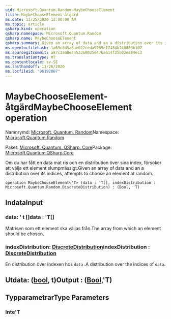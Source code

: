 ```yaml
---
uid: Microsoft.Quantum.Random.MaybeChooseElement
title: MaybeChooseElement-åtgärd
ms.date: 11/25/2020 12:00:00 AM
ms.topic: article
qsharp.kind: operation
qsharp.namespace: Microsoft.Quantum.Random
qsharp.name: MaybeChooseElement
qsharp.summary: Given an array of data and an a distribution over its indices, attempts to choose an element at random.
ms.openlocfilehash: 1a69c8d5a6ae022ceda9269e17434b740809b107
ms.sourcegitcommit: a87c1aa8e7453360025e47ba614f25b02ea84ec3
ms.translationtype: MT
ms.contentlocale: sv-SE
ms.lasthandoff: 11/26/2020
ms.locfileid: "96192867"
---
```

# <a name="maybechooseelement-operation"></a><span data-ttu-id="f3608-102">MaybeChooseElement-åtgärd</span><span class="sxs-lookup"><span data-stu-id="f3608-102">MaybeChooseElement operation</span></span>

<span data-ttu-id="f3608-103">Namnrymd: [Microsoft. Quantum. Random](xref:Microsoft.Quantum.Random)</span><span class="sxs-lookup"><span data-stu-id="f3608-103">Namespace: [Microsoft.Quantum.Random](xref:Microsoft.Quantum.Random)</span></span>

<span data-ttu-id="f3608-104">Paket: [Microsoft. Quantum. QSharp. Core](https://nuget.org/packages/Microsoft.Quantum.QSharp.Core)</span><span class="sxs-lookup"><span data-stu-id="f3608-104">Package: [Microsoft.Quantum.QSharp.Core](https://nuget.org/packages/Microsoft.Quantum.QSharp.Core)</span></span>


<span data-ttu-id="f3608-105">Om du har fått en data mat ris och en distribution över sina index, försöker att välja ett element slumpmässigt.</span><span class="sxs-lookup"><span data-stu-id="f3608-105">Given an array of data and an a distribution over its indices, attempts to choose an element at random.</span></span>

```qsharp
operation MaybeChooseElement<'T> (data : 'T[], indexDistribution : Microsoft.Quantum.Random.DiscreteDistribution) : (Bool, 'T)
```


## <a name="input"></a><span data-ttu-id="f3608-106">Indata</span><span class="sxs-lookup"><span data-stu-id="f3608-106">Input</span></span>

### <a name="data--t"></a><span data-ttu-id="f3608-107">data: ' t []</span><span class="sxs-lookup"><span data-stu-id="f3608-107">data : 'T[]</span></span>

<span data-ttu-id="f3608-108">Matrisen som ett element ska väljas från.</span><span class="sxs-lookup"><span data-stu-id="f3608-108">The array from which an element should be chosen.</span></span>


### <a name="indexdistribution--discretedistribution"></a><span data-ttu-id="f3608-109">indexDistribution: [DiscreteDistribution](xref:Microsoft.Quantum.Random.DiscreteDistribution)</span><span class="sxs-lookup"><span data-stu-id="f3608-109">indexDistribution : [DiscreteDistribution](xref:Microsoft.Quantum.Random.DiscreteDistribution)</span></span>

<span data-ttu-id="f3608-110">En distribution över indexen hos `data` .</span><span class="sxs-lookup"><span data-stu-id="f3608-110">A distribution over the indices of `data`.</span></span>



## <a name="output--boolt"></a><span data-ttu-id="f3608-111">Utdata: ([bool](xref:microsoft.quantum.lang-ref.bool), t)</span><span class="sxs-lookup"><span data-stu-id="f3608-111">Output : ([Bool](xref:microsoft.quantum.lang-ref.bool),'T)</span></span>



## <a name="type-parameters"></a><span data-ttu-id="f3608-112">Typparametrar</span><span class="sxs-lookup"><span data-stu-id="f3608-112">Type Parameters</span></span>

### <a name="t"></a><span data-ttu-id="f3608-113">Inte</span><span class="sxs-lookup"><span data-stu-id="f3608-113">'T</span></span>

